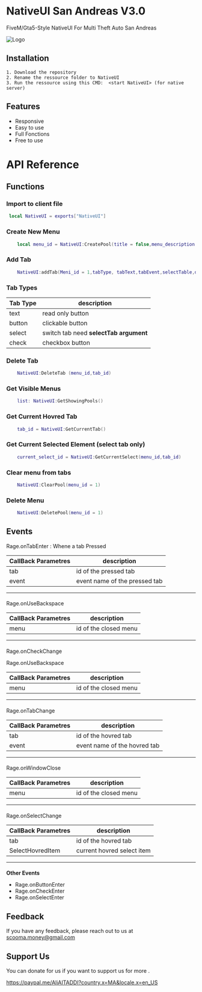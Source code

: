 
# NativeUI San Andreas V3.0 

FiveM/Gta5-Style NativeUI For Multi Theft Auto San Andreas



![Logo](https://lh3.googleusercontent.com/proxy/lfIDKrcfFCIDEJkk1bxNFz5lw2USVVSSvMnImkbOY5-NE6I5HX7iZaY7F6zhGaE_K5fMDdZFDA3K8e0beAJmYucPVT-eQ7PJZG4UPrcD7Li9HAqUhaVJ)


## Installation

```
1. Download the repository
2. Rename the ressource folder to NativeUI
3. Run the ressource using this CMD:  <start NativeUI> (for native server)
```
## Features

- Responsive
- Easy to use
- Full Fonctions
- Free to use


# API Reference

## Functions 

### Import to client file

```lua
 local NativeUI = exports["NativeUI"]
```

### Create New Menu
```lua
    local menu_id = NativeUI:CreatePool(title = false,menu_description = false ,image = false,useBackSpace = false,maxVisibleRows = false)
```

### Add Tab
```lua
    NativeUI:addTab(Meni_id = 1,tabType, tabText,tabEvent,selectTable,descr)
```

### Tab Types

| Tab Type    | description |
| -------- | ------- |
| text  | read only button    |
| button | clickable button     |
| select    | switch tab need **selectTab argument**    |
| check      | checkbox button   |

### Delete Tab 
```lua
    NativeUI:DeleteTab (menu_id,tab_id)
```

### Get Visible Menus 
```lua
    list: NativeUI:GetShowingPools()
```

### Get Current Hovred Tab 
```lua
    tab_id = NativeUI:GetCurrentTab()
```

### Get Current Selected Element (select tab only)

```lua
    current_select_id = NativeUI:GetCurrentSelect(menu_id,tab_id)

```
### Clear menu from tabs 

```lua
    NativeUI:ClearPool(menu_id = 1)
```

### Delete Menu
```lua
    NativeUI:DeletePool(menu_id = 1)
```

## Events


Rage.onTabEnter : Whene a tab Pressed 

|  CallBack Parametres | description  |
|---|---|
| tab  | id of the pressed tab|
|event| event name of the pressed tab|

--------------------------
#### 


Rage.onUseBackspace

|  CallBack Parametres | description  |
|---|---|
| menu  | id of the closed menu|


--------------------------
#### 

Rage.onCheckChange

Rage.onUseBackspace

|  CallBack Parametres | description  |
|---|---|
| menu  | id of the closed menu|


--------------------------
#### 

Rage.onTabChange

|  CallBack Parametres | description  |
|---|---|
| tab  | id of the hovred tab|
|event| event name of the hovred tab|

--------------------------
#### 

Rage.onWindowClose

|  CallBack Parametres | description  |
|---|---|
| menu  | id of the closed menu|


--------------------------
#### 


Rage.onSelectChange

|  CallBack Parametres | description  |
|---|---|
| tab  | id of the hovred tab|
|SelectHovredItem| current hovred select item|

--------------------------
#### 

**Other Events**

* Rage.onButtonEnter
* Rage.onCheckEnter
* Rage.onSelectEnter
## Feedback

If you have any feedback, please reach out to us at scooma.money@gmail.com


## Support Us

You can donate for us if you want to support us for more .

https://paypal.me/AliAITADDI?country.x=MA&locale.x=en_US
